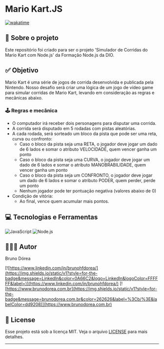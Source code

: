 # Mario Kart.JS

[![wakatime](https://wakatime.com/badge/user/68660678-6b86-4b78-98df-f5f41a37e1bc/project/1855fec3-c0a0-47bc-9566-46741bc2db72.svg)](https://wakatime.com/badge/user/68660678-6b86-4b78-98df-f5f41a37e1bc/project/1855fec3-c0a0-47bc-9566-46741bc2db72)

## 💼 Sobre o projeto

Este repositório foi criado para ser o projeto 'Simulador de Corridas do Mario Kart com Node.js' da Formação Node.js da DIO.

## ✅ Objetivo

Mario Kart é uma série de jogos de corrida desenvolvida e publicada pela Nintendo. Nosso desafio será criar uma lógica de um jogo de vídeo game para simular corridas de Mario Kart, levando em consideração as regras e mecânicas abaixo.

### 🕹️ Regras e mecânica

- O computador irá receber dois personagens para disputar uma corrida.
- A corrida será disputado em 5 rodadas com pistas aleatórias.
- A cada rodada, será sorteado um bloco da pista que pode ser uma reta, curva ou confronto:
  - Caso o bloco da pista seja uma RETA, o jogador deve jogar um dado de 6 lados e somar o atributo VELOCIDADE, quem vencer ganha um ponto
  - Caso o bloco da pista seja uma CURVA, o jogador deve jogar um dado de 6 lados e somar o atributo MANOBRABILIDADE, quem vencer ganha um ponto
  - Caso o bloco da pista seja um CONFRONTO, o jogador deve jogar um dado de 6 lados e somar o atributo PODER, quem perder, perde um ponto
  - Nenhum jogador pode ter pontuação negativa (valores abaixo de 0)
- Condição de vitória:
  - Ao final, vence quem acumular mais pontos.

## 💻 Tecnologias e Ferramentas

![JavaScript](https://img.shields.io/static/v1?style=for-the-badge&message=JavaScript&color=222222&logo=JavaScript&logoColor=F7DF1E&label=)
![Node.js](https://img.shields.io/static/v1?style=for-the-badge&message=Node.js&color=5FA04E&logo=Node.js&logoColor=FFFFFF&label=)

## 👨🏽‍💻 Autor

Bruno Dórea

[![https://www.linkedin.com/in/brunohfdorea/](https://img.shields.io/static/v1?style=for-the-badge&message=LinkedIn&color=0A66C2&logo=LinkedIn&logoColor=FFFFFF&label=)](https://www.linkedin.com/in/brunohfdorea/)
[![https://www.brunodorea.com.br](https://img.shields.io/static/v1?style=for-the-badge&message=brunodorea.com.br&color=262626&label=%3Cb/%3E&labelColor=dd9208)](https://www.brunodorea.com.br)

## 📝 License

Esse projeto está sob a licença MIT. Veja o arquivo [LICENSE](LICENSE) para mais detalhes.

---
